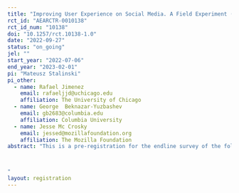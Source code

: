 ```yaml
---
title: "Improving User Experience on Social Media. A Field Experiment (Part II, Survey)"
rct_id: "AEARCTR-0010138"
rct_id_num: "10138"
doi: "10.1257/rct.10138-1.0"
date: "2022-09-27"
status: "on_going"
jel: ""
start_year: "2022-07-06"
end_year: "2023-02-01"
pi: "Mateusz Stalinski"
pi_other:
  - name: Rafael Jimenez
    email: rafaeljjd@uchicago.edu
    affiliation: The University of Chicago
  - name: George  Beknazar-Yuzbashev
    email: gb2683@columbia.edu
    affiliation: Columbia University
  - name: Jesse Mc Crosky
    email: jessed@mozillafoundation.org
    affiliation: The Mozilla Foundation
abstract: "This is a pre-registration for the endline survey of the following study: Improving User Experience on Social Media. A Field Experiment, registered AEARCTR-0009628. 

"
layout: registration
---
```


